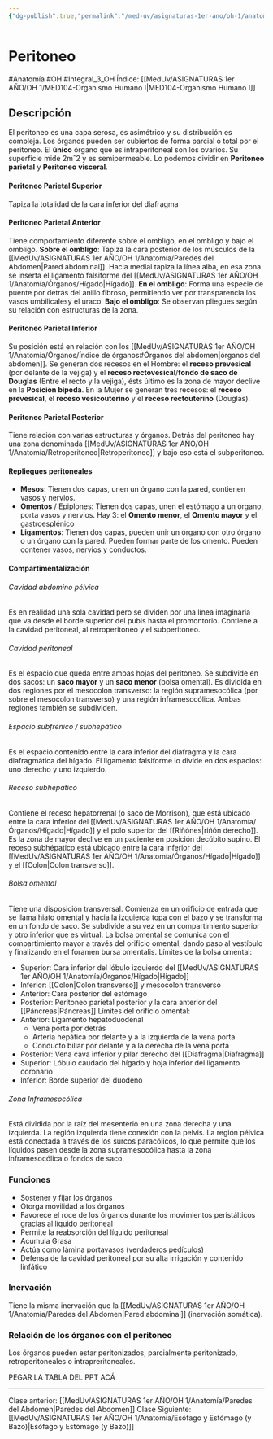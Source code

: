 ```yaml
---
{"dg-publish":true,"permalink":"/med-uv/asignaturas-1er-ano/oh-1/anatomia/peritoneo/"}
---
```


# Peritoneo
#Anatomía #OH #Integral_3_OH
Índice: [[MedUv/ASIGNATURAS 1er AÑO/OH 1/MED104-Organismo Humano I\|MED104-Organismo Humano I]]
## Descripción
El peritoneo es una capa serosa, es asimétrico y su distribución es compleja. Los órganos pueden ser cubiertos de forma parcial o total por el peritoneo. El **único** órgano que es intraperitoneal son los ovarios.
Su superficie mide 2mˆ2 y es semipermeable.
Lo podemos dividir en **Peritoneo parietal** y **Peritoneo visceral**.
#### Peritoneo Parietal Superior
Tapiza la totalidad de la cara inferior del diafragma
#### Peritoneo Parietal Anterior
Tiene comportamiento diferente sobre el ombligo, en el ombligo y bajo el ombligo.
**Sobre el ombligo**: Tapiza la cara posterior de los músculos de la [[MedUv/ASIGNATURAS 1er AÑO/OH 1/Anatomía/Paredes del Abdomen\|Pared abdominal]]. Hacia medial tapiza la línea alba, en esa zona se inserta el ligamento falsiforme del [[MedUv/ASIGNATURAS 1er AÑO/OH 1/Anatomía/Órganos/Hígado\|Hígado]].
**En el ombligo**: Forma una especie de puente por detrás del anillo fibroso, permitiendo ver por transparencia los vasos umbilicalesy el uraco.
**Bajo el ombligo**: Se observan pliegues según su relación con estructuras de la zona.
#### Peritoneo Parietal Inferior
Su posición está en relación con los [[MedUv/ASIGNATURAS 1er AÑO/OH 1/Anatomía/Órganos/Índice de órganos#Órganos del abdomen\|órganos del abdomen]]. Se generan dos recesos en el Hombre: el **receso prevesical** (por delante de la vejiga) y el **receso rectovesical**/**fondo de saco de Douglas** (Entre el recto y la vejiga), ésts último es la zona de mayor declive en la **Posición bípeda**. En la Mujer se generan tres recesos: el **receso prevesical**, el **receso vesicouterino** y el **receso rectouterino** (Douglas).
#### Peritoneo Parietal Posterior
Tiene relación con varias estructuras y órganos. Detrás del peritoneo hay una zona denominada [[MedUv/ASIGNATURAS 1er AÑO/OH 1/Anatomía/Retroperitoneo\|Retroperitoneo]] y bajo eso está el subperitoneo.
#### Repliegues peritoneales
- **Mesos**: Tienen dos capas, unen un órgano con la pared, contienen vasos y nervios.
- **Omentos** / Epiplones: Tienen dos capas, unen el estómago a un órgano, porta vasos y nervios. Hay 3: el **Omento menor**, el **Omento mayor** y el gastroesplénico
- **Ligamentos**: Tienen dos capas, pueden unir un órgano con otro órgano o un órgano con la pared. Pueden formar parte de los omento. Pueden contener vasos, nervios y conductos.
#### Compartimentalización
###### Cavidad abdomino pélvica
Es en realidad una sola cavidad pero se dividen por una línea imaginaria que va desde el borde superior del pubis hasta el promontorio. Contiene a la cavidad peritoneal, al retroperitoneo y el subperitoneo.
###### Cavidad peritoneal
Es el espacio que queda entre ambas hojas del peritoneo. Se subdivide en dos sacos: un **saco mayor** y un **saco menor** (bolsa omental). 
Es dividida en dos regiones por el mesocolon transverso: la región supramesocólica (por sobre el mesocolon transverso) y una región inframesocólica. Ambas regiones también se subdividen.
###### Espacio subfrénico / subhepático
Es el espacio contenido entre la cara inferior del diafragma y la cara diafragmática del hígado. El ligamento falsiforme lo divide en dos espacios: uno derecho y uno izquierdo.
###### Receso subhepático
Contiene el receso hepatorrenal (o saco de Morrison), que está ubicado entre la cara inferior del [[MedUv/ASIGNATURAS 1er AÑO/OH 1/Anatomía/Órganos/Hígado\|Hígado]] y el polo superior del [[Riñónes\|riñón derecho]]. Es la zona de mayor declive en un paciente en posición decúbito supino.
El receso subhépatico está ubicado entre la cara inferior del [[MedUv/ASIGNATURAS 1er AÑO/OH 1/Anatomía/Órganos/Hígado\|Hígado]] y el [[Colon\|Colon transverso]].
###### Bolsa omental
Tiene una disposición transversal. Comienza en un orificio de entrada que se llama hiato omental y hacia la izquierda topa con el bazo y se transforma en un fondo de saco. Se subdivide a su vez en un compartimiento superior y otro inferior que es virtual. La bolsa omental se comunica con el compartimiento mayor a través del orificio omental, dando paso al vestíbulo y finalizando en el foramen bursa omentalis.
Límites de la bolsa omental:
- Superior: Cara inferior del lóbulo izquierdo del [[MedUv/ASIGNATURAS 1er AÑO/OH 1/Anatomía/Órganos/Hígado\|Hígado]]
- Inferior: [[Colon\|Colon transverso]] y mesocolon transverso
- Anterior: Cara posterior del estómago
- Posterior: Peritoneo parietal posterior y la cara anterior del [[Páncreas\|Páncreas]]
Límites del orificio omental:
- Anterior: Ligamento hepatoduodenal
	- Vena porta por detrás
	- Arteria hepática por delante y a la izquierda de la vena porta
	- Conducto biliar por delante y a la derecha de la vena porta
- Posterior: Vena cava inferior y pilar derecho del [[Diafragma\|Diafragma]]
- Superior: Lóbulo caudado del hígado y hoja inferior del ligamento coronario
- Inferior: Borde superior del duodeno
###### Zona Inframesocólica
Está dividida por la raíz del mesenterio en una zona derecha y una izquierda. La región izquierda tiene conexión con la pelvis. La región pélvica está conectada a través de los surcos paracólicos, lo que permite que los líquidos pasen desde la zona supramesocólica hasta la zona inframesocólica o fondos de saco.
### Funciones
- Sostener y fijar los órganos
- Otorga movilidad a los órganos
- Favorece el roce de los órganos durante los movimientos peristálticos gracias al líquido peritoneal
- Permite la reabsorción del líquido peritoneal
- Acumula Grasa
- Actúa como lámina portavasos (verdaderos pedículos)
- Defensa de la cavidad peritoneal por su alta irrigación y contenido linfático
### Inervación
Tiene la misma inervación que la [[MedUv/ASIGNATURAS 1er AÑO/OH 1/Anatomía/Paredes del Abdomen\|Pared abdominal]] (inervación somática).
### Relación de los órganos con el peritoneo
Los órganos pueden estar peritonizados, parcialmente peritonizado, retroperitoneales o intrapreritoneales.

PEGAR LA TABLA DEL PPT ACÁ

---

Clase anterior: [[MedUv/ASIGNATURAS 1er AÑO/OH 1/Anatomía/Paredes del Abdomen\|Paredes del Abdomen]]
Clase Siguiente: [[MedUv/ASIGNATURAS 1er AÑO/OH 1/Anatomía/Esófago y Estómago (y Bazo)\|Esófago y Estómago (y Bazo)]]

